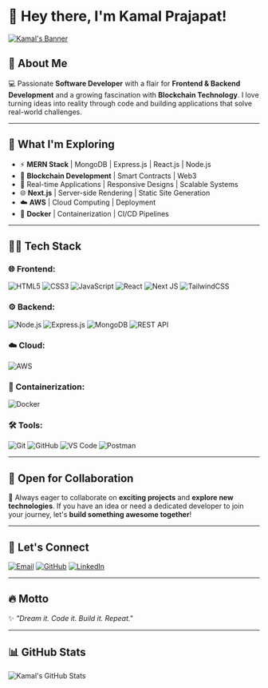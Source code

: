 # 👋 Hey there, I'm Kamal Prajapat!

[![Kamal's Banner](https://nerdlowdown.wordpress.com/wp-content/uploads/2015/08/iron-man-banner.jpg/1000x250.png?text=Welcome+to+My+GitHub+Profile)](https://nerdlowdown.wordpress.com/wp-content/uploads/2015/08/iron-man-banner.jpg)

## 🚀 About Me
💻 Passionate **Software Developer** with a flair for **Frontend & Backend Development** and a growing fascination with **Blockchain Technology**. I love turning ideas into reality through code and building applications that solve real-world challenges.

---

## 🌱 What I'm Exploring
- ⚡ **MERN Stack** | MongoDB | Express.js | React.js | Node.js
- 🔗 **Blockchain Development** | Smart Contracts | Web3
- 🎯 Real-time Applications | Responsive Designs | Scalable Systems
- 🌐 **Next.js** | Server-side Rendering | Static Site Generation
- ☁️ **AWS** | Cloud Computing | Deployment
- 🐳 **Docker** | Containerization | CI/CD Pipelines

---

## 🧑‍💻 Tech Stack
### 🌐 Frontend:
![HTML5](https://img.shields.io/badge/HTML5-E34F26?style=for-the-badge&logo=html5&logoColor=white)  ![CSS3](https://img.shields.io/badge/CSS3-1572B6?style=for-the-badge&logo=css3&logoColor=white)  ![JavaScript](https://img.shields.io/badge/JavaScript-F7DF1E?style=for-the-badge&logo=javascript&logoColor=black)  ![React](https://img.shields.io/badge/React-20232A?style=for-the-badge&logo=react&logoColor=61DAFB)  ![Next JS](https://img.shields.io/badge/Next.js-000000?style=for-the-badge&logo=next.js&logoColor=white)  ![TailwindCSS](https://img.shields.io/badge/TailwindCSS-38B2AC?style=for-the-badge&logo=tailwind-css&logoColor=white)

### ⚙️ Backend:
![Node.js](https://img.shields.io/badge/Node.js-43853D?style=for-the-badge&logo=node.js&logoColor=white)  ![Express.js](https://img.shields.io/badge/Express.js-000000?style=for-the-badge&logo=express&logoColor=white)  ![MongoDB](https://img.shields.io/badge/MongoDB-4EA94B?style=for-the-badge&logo=mongodb&logoColor=white)  ![REST API](https://img.shields.io/badge/REST-API-blue?style=for-the-badge)

### ☁️ Cloud:
![AWS](https://img.shields.io/badge/AWS-232F3E?style=for-the-badge&logo=amazon-aws&logoColor=white)

### 🐳 Containerization:
![Docker](https://img.shields.io/badge/Docker-2496ED?style=for-the-badge&logo=docker&logoColor=white)

### 🛠️ Tools:
![Git](https://img.shields.io/badge/Git-F05032?style=for-the-badge&logo=git&logoColor=white)  ![GitHub](https://img.shields.io/badge/GitHub-181717?style=for-the-badge&logo=github&logoColor=white)  ![VS Code](https://img.shields.io/badge/VS%20Code-0078d7?style=for-the-badge&logo=visual-studio-code&logoColor=white)  ![Postman](https://img.shields.io/badge/Postman-FF6C37?style=for-the-badge&logo=postman&logoColor=white)

---

## 🤝 Open for Collaboration
🚀 Always eager to collaborate on **exciting projects** and **explore new technologies**. If you have an idea or need a dedicated developer to join your journey, let's **build something awesome together**!

---

## 📮 Let's Connect
[![Email](https://img.shields.io/badge/Email-D14836?style=for-the-badge&logo=gmail&logoColor=white)](mailto:kamalprajapat7117@gmail.com)  [![GitHub](https://img.shields.io/badge/GitHub-181717?style=for-the-badge&logo=github&logoColor=white)](https://github.com/kamalprajapat21)  [![LinkedIn](https://img.shields.io/badge/LinkedIn-0077B5?style=for-the-badge&logo=linkedin&logoColor=white)](#)

---

## 🔥 Motto
✨ *"Dream it. Code it. Build it. Repeat."*

---

## 📊 GitHub Stats
![Kamal's GitHub Stats](https://github-readme-stats.vercel.app/api?username=kamalprajapat21&show_icons=true&theme=radical)

